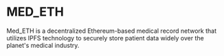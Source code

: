 # MED_ETH
Med_ETH is a decentralized Ethereum-based medical record network that utilizes IPFS technology to securely store patient data widely over the planet's medical industry.
